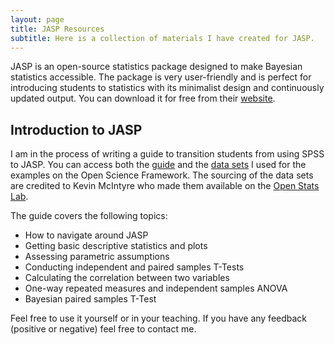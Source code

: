 ```yaml
---
layout: page
title: JASP Resources
subtitle: Here is a collection of materials I have created for JASP. 
---
```


JASP is an open-source statistics package designed to make Bayesian statistics accessible. The package is very user-friendly and is perfect for introducing students to statistics with its minimalist design and continuously updated output. You can download it for free from their [website](https://jasp-stats.org/). 

## Introduction to JASP 

I am in the process of writing a guide to transition students from using SPSS to JASP. You can access both the [guide](https://osf.io/p2hzg/) and the [data sets](https://osf.io/7x8hj/) I used for the examples on the Open Science Framework. The sourcing of the data sets are credited to Kevin McIntyre who made them available on the [Open Stats Lab](https://sites.trinity.edu/osl). 

The guide covers the following topics: 
- How to navigate around JASP
- Getting basic descriptive statistics and plots
- Assessing parametric assumptions 
- Conducting independent and paired samples T-Tests 
- Calculating the correlation between two variables
- One-way repeated measures and independent samples ANOVA 
- Bayesian paired samples T-Test

Feel free to use it yourself or in your teaching. If you have any feedback (positive or negative) feel free to contact me. 
